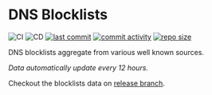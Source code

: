 # DNS Blocklists

![CI](https://github.com/flinteger/dnss-blocklists/workflows/CI/badge.svg?branch=master)
![CD](https://github.com/flinteger/dnss-blocklists/workflows/CD/badge.svg?branch=master)
[![last commit](https://img.shields.io/github/last-commit/flinteger/dnss-blocklists.svg)](https://github.com/flinteger/dnss-blocklists/commits/master)
[![commit activity](https://img.shields.io/github/commit-activity/y/flinteger/dnss-blocklists.svg)](https://github.com/flinteger/dnss-blocklists/commits/master)
[![repo size](https://img.shields.io/github/repo-size/flinteger/dnss-blocklists.svg)](https://github.com/flinteger/dnss-blocklists)

DNS blocklists aggregate from various well known sources.

*Data automatically update every 12 hours.*

Checkout the blocklists data on [release branch](https://github.com/flinteger/dnss-blocklists/tree/release).
